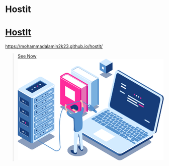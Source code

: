  # Hostit
# <a href="https://mohammadalamin2k23.github.io/hostit">HostIt</a>
https://mohammadalamin2k23.github.io/hostit/
> [See Now](https://mohammadalamin2k23.github.io/portfolio3)
> ![Screenshot of a comment on a GitHub issue showing an image, added in the Markdown, of an Octocat smiling and raising a tentacle.](https://github.com/mohammadalamin2k23/hostit/blob/521bd28e9f3b25de06274208463b1fae1f85d87f/images/about-img.png)

